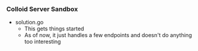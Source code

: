 ### Colloid Server Sandbox ###

+ solution.go
	- This gets things started
	- As of now, it just handles a few endpoints and doesn't do anything too interesting